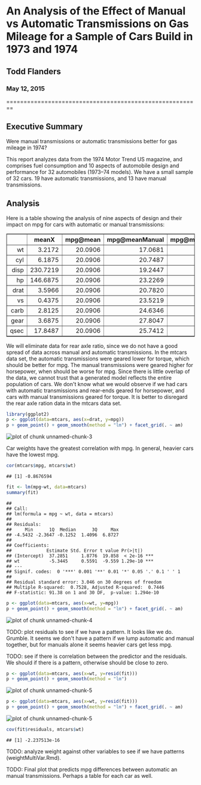 # An Analysis of the Effect of Manual vs Automatic Transmissions on Gas Mileage for a Sample of Cars Build in 1973 and 1974
## Todd Flanders
### May 12, 2015
========================================================




## Executive Summary
Were manual transmissions or automatic transmissions better for gas mileage in 1974?

This report analyzes data from the 1974 Motor Trend US magazine, and comprises fuel consumption and 10 aspects of automobile design and performance for 32 automobiles (1973–74 models).  We have a small sample of 32 cars.  19 have automatic transmissions, and 13 have manual transmissions.

## Analysis
Here is a table showing the analysis of nine aspects of design and their impact on mpg for cars with automatic or manual transmissions:

<!-- html table generated in R 3.1.1 by xtable 1.7-4 package -->
<!-- Tue May 12 14:58:39 2015 -->
<table border=1>
<tr> <th>  </th> <th> meanX </th> <th> mpg@mean </th> <th> mpg@meanManual </th> <th> mpg@meanAuto </th> <th> icTotal </th> <th> beta1Total </th> <th> icManual </th> <th> beta1Manual </th> <th> icAuto </th> <th> beta1Auto </th> <th> r^2 </th> <th> cor </th>  </tr>
  <tr> <td align="right"> wt </td> <td align="right"> 3.2172 </td> <td align="right"> 20.0906 </td> <td align="right"> 17.0681 </td> <td align="right"> 19.2358 </td> <td align="right"> 37.2851 </td> <td align="right"> -5.3445 </td> <td align="right"> 46.2945 </td> <td align="right"> -9.0843 </td> <td align="right"> 31.4161 </td> <td align="right"> -3.7859 </td> <td align="right"> 0.7528 </td> <td align="right"> -0.8677 </td> </tr>
  <tr> <td align="right"> cyl </td> <td align="right"> 6.1875 </td> <td align="right"> 20.0906 </td> <td align="right"> 20.7487 </td> <td align="right"> 18.6487 </td> <td align="right"> 37.8846 </td> <td align="right"> -2.8758 </td> <td align="right"> 41.0489 </td> <td align="right"> -3.2809 </td> <td align="right"> 30.8735 </td> <td align="right"> -1.9757 </td> <td align="right"> 0.7262 </td> <td align="right"> -0.8522 </td> </tr>
  <tr> <td align="right"> disp </td> <td align="right"> 230.7219 </td> <td align="right"> 20.0906 </td> <td align="right"> 19.2447 </td> <td align="right"> 18.7929 </td> <td align="right"> 29.5999 </td> <td align="right"> -0.0412 </td> <td align="right"> 32.8661 </td> <td align="right"> -0.0590 </td> <td align="right"> 25.1571 </td> <td align="right"> -0.0276 </td> <td align="right"> 0.7183 </td> <td align="right"> -0.8476 </td> </tr>
  <tr> <td align="right"> hp </td> <td align="right"> 146.6875 </td> <td align="right"> 20.0906 </td> <td align="right"> 23.2269 </td> <td align="right"> 17.9502 </td> <td align="right"> 30.0989 </td> <td align="right"> -0.0682 </td> <td align="right"> 31.8425 </td> <td align="right"> -0.0587 </td> <td align="right"> 26.6248 </td> <td align="right"> -0.0591 </td> <td align="right"> 0.6024 </td> <td align="right"> -0.7762 </td> </tr>
  <tr> <td align="right"> drat </td> <td align="right"> 3.5966 </td> <td align="right"> 20.0906 </td> <td align="right"> 20.7820 </td> <td align="right"> 18.5671 </td> <td align="right"> -7.5246 </td> <td align="right"> 7.6782 </td> <td align="right"> -7.8544 </td> <td align="right"> 7.9621 </td> <td align="right"> 2.1084 </td> <td align="right"> 4.5762 </td> <td align="right"> 0.4640 </td> <td align="right"> 0.6812 </td> </tr>
  <tr> <td align="right"> vs </td> <td align="right"> 0.4375 </td> <td align="right"> 20.0906 </td> <td align="right"> 23.5219 </td> <td align="right"> 17.5406 </td> <td align="right"> 16.6167 </td> <td align="right"> 7.9405 </td> <td align="right"> 19.7500 </td> <td align="right"> 8.6214 </td> <td align="right"> 15.0500 </td> <td align="right"> 5.6929 </td> <td align="right"> 0.4409 </td> <td align="right"> 0.6640 </td> </tr>
  <tr> <td align="right"> carb </td> <td align="right"> 2.8125 </td> <td align="right"> 20.0906 </td> <td align="right"> 24.6346 </td> <td align="right"> 16.9814 </td> <td align="right"> 25.8723 </td> <td align="right"> -2.0557 </td> <td align="right"> 30.7962 </td> <td align="right"> -2.1908 </td> <td align="right"> 23.1520 </td> <td align="right"> -2.1940 </td> <td align="right"> 0.3035 </td> <td align="right"> -0.5509 </td> </tr>
  <tr> <td align="right"> gear </td> <td align="right"> 3.6875 </td> <td align="right"> 20.0906 </td> <td align="right"> 27.8047 </td> <td align="right"> 19.5052 </td> <td align="right"> 5.6233 </td> <td align="right"> 3.9233 </td> <td align="right"> 45.8550 </td> <td align="right"> -4.8950 </td> <td align="right"> 1.2767 </td> <td align="right"> 4.9433 </td> <td align="right"> 0.2307 </td> <td align="right"> 0.4803 </td> </tr>
  <tr> <td align="right"> qsec </td> <td align="right"> 17.8487 </td> <td align="right"> 20.0906 </td> <td align="right"> 25.7412 </td> <td align="right"> 16.6663 </td> <td align="right"> -5.1140 </td> <td align="right"> 1.4121 </td> <td align="right"> -23.5205 </td> <td align="right"> 2.7600 </td> <td align="right"> -9.0099 </td> <td align="right"> 1.4385 </td> <td align="right"> 0.1753 </td> <td align="right"> 0.4187 </td> </tr>
   </table>

We will eliminate data for rear axle ratio, since we do not have a good spread of data across manual and automatic transmissions.  In the mtcars data set, the automatic transmissions were geared lower for torque, which should be better for mpg. The manual transmissions were geared higher for horsepower, when should be worse for mpg.  Since there is little overlap of the data, we cannot trust that a generated model reflects the entire population of cars.  We don't know what we would observe if we had cars with automatic transmissions and rear-ends geared for horsepower, and cars with manual transmissions geared for torque.  It is better to disregard the rear axle ration data in the mtcars data set.


```r
library(ggplot2)
p <- ggplot(data=mtcars, aes(x=drat, y=mpg))
p + geom_point() + geom_smooth(method = "lm") + facet_grid(. ~ am)
```

![plot of chunk unnamed-chunk-3](figure/unnamed-chunk-3-1.png) 

Car weights have the greatest correlation with mpg.  In general, heavier cars have the lowest mpg.



```r
cor(mtcars$mpg, mtcars$wt)
```

```
## [1] -0.8676594
```

```r
fit <- lm(mpg~wt, data=mtcars)
summary(fit)
```

```
## 
## Call:
## lm(formula = mpg ~ wt, data = mtcars)
## 
## Residuals:
##     Min      1Q  Median      3Q     Max 
## -4.5432 -2.3647 -0.1252  1.4096  6.8727 
## 
## Coefficients:
##             Estimate Std. Error t value Pr(>|t|)    
## (Intercept)  37.2851     1.8776  19.858  < 2e-16 ***
## wt           -5.3445     0.5591  -9.559 1.29e-10 ***
## ---
## Signif. codes:  0 '***' 0.001 '**' 0.01 '*' 0.05 '.' 0.1 ' ' 1
## 
## Residual standard error: 3.046 on 30 degrees of freedom
## Multiple R-squared:  0.7528,	Adjusted R-squared:  0.7446 
## F-statistic: 91.38 on 1 and 30 DF,  p-value: 1.294e-10
```

```r
p <- ggplot(data=mtcars, aes(x=wt, y=mpg))
p + geom_point() + geom_smooth(method = "lm") + facet_grid(. ~ am)
```

![plot of chunk unnamed-chunk-4](figure/unnamed-chunk-4-1.png) 

TODO:  plot residuals to see if we have a pattern.  It looks like we do.  Grumble.  It seems we don't have a pattern if we lump automatic and manual together, but for manuals alone it seems heavier cars get less mpg.

TODO:  see if there is correlation between the predictor and the residuals.  We should if there is a pattern, otherwise should be close to zero.



```r
p <- ggplot(data=mtcars, aes(x=wt, y=resid(fit)))
p + geom_point() + geom_smooth(method = "lm")
```

![plot of chunk unnamed-chunk-5](figure/unnamed-chunk-5-1.png) 

```r
p <- ggplot(data=mtcars, aes(x=wt, y=resid(fit)))
p + geom_point() + geom_smooth(method = "lm") + facet_grid(. ~ am)
```

![plot of chunk unnamed-chunk-5](figure/unnamed-chunk-5-2.png) 

```r
cov(fit$residuals, mtcars$wt)
```

```
## [1] -2.237513e-16
```


TODO: analyze weight against other variables to see if we have patterns (weightMultiVar.Rmd).

TODO:  Final plot that predicts mpg differences between automatic an manual transmissions.  Perhaps a table for each car as well.



<link href="css/proj.css" rel="stylesheet">


